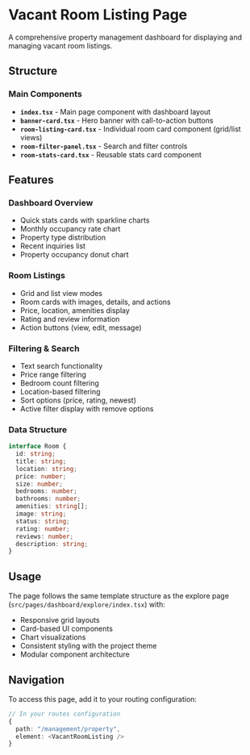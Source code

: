 # Vacant Room Listing Page

A comprehensive property management dashboard for displaying and managing vacant room listings.

## Structure

### Main Components

- **`index.tsx`** - Main page component with dashboard layout
- **`banner-card.tsx`** - Hero banner with call-to-action buttons
- **`room-listing-card.tsx`** - Individual room card component (grid/list views)
- **`room-filter-panel.tsx`** - Search and filter controls
- **`room-stats-card.tsx`** - Reusable stats card component

## Features

### Dashboard Overview
- Quick stats cards with sparkline charts
- Monthly occupancy rate chart
- Property type distribution
- Recent inquiries list
- Property occupancy donut chart

### Room Listings
- Grid and list view modes
- Room cards with images, details, and actions
- Price, location, amenities display
- Rating and review information
- Action buttons (view, edit, message)

### Filtering & Search
- Text search functionality
- Price range filtering
- Bedroom count filtering
- Location-based filtering
- Sort options (price, rating, newest)
- Active filter display with remove options

### Data Structure

```typescript
interface Room {
  id: string;
  title: string;
  location: string;
  price: number;
  size: number;
  bedrooms: number;
  bathrooms: number;
  amenities: string[];
  image: string;
  status: string;
  rating: number;
  reviews: number;
  description: string;
}
```

## Usage

The page follows the same template structure as the explore page (`src/pages/dashboard/explore/index.tsx`) with:

- Responsive grid layouts
- Card-based UI components
- Chart visualizations
- Consistent styling with the project theme
- Modular component architecture

## Navigation

To access this page, add it to your routing configuration:

```typescript
// In your routes configuration
{
  path: "/management/property",
  element: <VacantRoomListing />
}
``` 